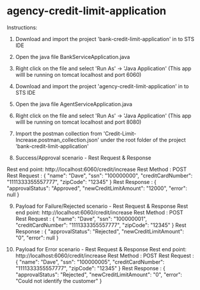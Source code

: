 # agency-credit-limit-application


Instructions:
1) Download and import the project 'bank-credit-limit-application' in to STS IDE
2) Open the java file BankServiceApplication.java
3) Right click on the file and select 'Run As' -> 'Java Application' (This app willl be running on tomcat localhost and port 6060)
4) Download and import the project 'agency-credit-limit-application' in to STS IDE
5) Open the java file AgentServiceApplication.java 
6) Right click on the file and select 'Run As' -> 'Java Application' (This app willl be running on tomcat localhost and port 8080)
7) Import the postman collection from 'Credit-Limit-Increase.postman_collection.json' under the root folder of the project 'bank-credit-limit-application'

8) Success/Approval scenario - Rest Request & Response

Rest end point: http://localhost:6060/credit/increase
Rest Method   : POST
Rest Request  : {
  "name": "Dave",
  "ssn": "100000000",
  "creditCardNumber": "1111333355557777",
  "zipCode": "12345"
}
Rest Response : {
  "approvalStatus": "Approved",
  "newCreditLimitAmount": "12000",
  "error": null
}


9) Payload for Failure/Rejected scenario - Rest Request & Response
Rest end point: http://localhost:6060/credit/increase
Rest Method   : POST
Rest Request  : {
  "name": "Dave",
  "ssn": "100000001",
  "creditCardNumber": "1111333355557777",
  "zipCode": "12345"
}
Rest Response : {
  "approvalStatus": "Rejected",
  "newCreditLimitAmount": "0",
  "error": null
}


10) Payload for Error scenario - Rest Request & Response
Rest end point: http://localhost:6060/credit/increase
Rest Method   : POST
Rest Request  : {
  "name": "Dave",
  "ssn": "100000005",
  "creditCardNumber": "1111333355557777",
  "zipCode": "12345"
}
Rest Response : {
  "approvalStatus": "Rejected",
  "newCreditLimitAmount": "0",
  "error": "Could not identify the customer"
}
